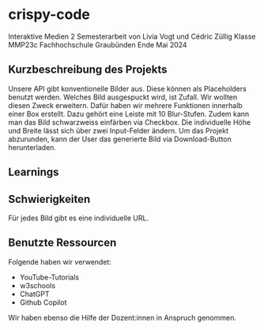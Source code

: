 # crispy-code
Interaktive Medien 2
Semesterarbeit von Livia Vogt und Cédric Züllig
Klasse MMP23c
Fachhochschule Graubünden
Ende Mai 2024

## Kurzbeschreibung des Projekts

Unsere API gibt konventionelle Bilder aus. Diese können als Placeholders benutzt werden. Welches Bild ausgespuckt wird, ist Zufall.
Wir wollten diesen Zweck erweitern. Dafür haben wir mehrere Funktionen innerhalb einer Box erstellt. Dazu gehört eine Leiste mit 10 Blur-Stufen. Zudem kann man das Bild schwarzweiss einfärben via Checkbox. Die individuelle Höhe und Breite lässt sich über zwei Input-Felder ändern. Um das Projekt abzurunden, kann der User das generierte Bild via Download-Button herunterladen. 

## Learnings



## Schwierigkeiten

Für jedes Bild gibt es eine individuelle URL. 

## Benutzte Ressourcen

Folgende haben wir verwendet:
- YouTube-Tutorials
- w3schools
- ChatGPT
- Github Copilot

Wir haben ebenso die Hilfe der Dozent:innen in Anspruch genommen.